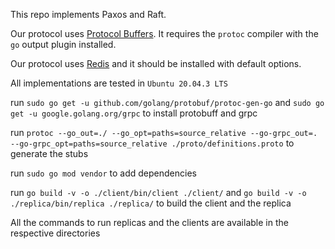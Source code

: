 This repo implements Paxos and Raft.

Our protocol uses [Protocol Buffers](https://developers.google.com/protocol-buffers/).
It requires the ```protoc``` compiler with the ```go``` output plugin installed.

Our protocol uses [Redis](https://redis.io/topics/quickstart) and it should be installed with default options.

All implementations are tested in ```Ubuntu 20.04.3 LTS```

run ```sudo go get -u github.com/golang/protobuf/protoc-gen-go``` and ```sudo go get -u google.golang.org/grpc``` to install protobuff and grpc


run ```protoc --go_out=./ --go_opt=paths=source_relative --go-grpc_out=. --go-grpc_opt=paths=source_relative ./proto/definitions.proto``` to generate the stubs


run ```sudo go mod vendor``` to add dependencies


run ```go build -v -o ./client/bin/client ./client/``` and ```go build -v -o ./replica/bin/replica ./replica/``` to build the client and the replica


All the commands to run replicas and the clients are available in the respective directories